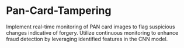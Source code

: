 # Pan-Card-Tampering
Implement real-time monitoring of PAN card images to flag suspicious changes indicative of forgery. Utilize continuous monitoring to enhance fraud detection by leveraging identified features in the CNN model.
